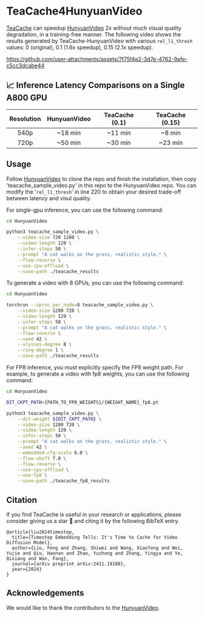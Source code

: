 <!-- ## **TeaCache4HunyuanVideo** -->
# TeaCache4HunyuanVideo

[TeaCache](https://github.com/LiewFeng/TeaCache) can speedup [HunyuanVideo](https://github.com/Tencent/HunyuanVideo) 2x without much visual quality degradation, in a training-free manner. The following video shows the results generated by TeaCache-HunyuanVideo with various `rel_l1_thresh` values: 0 (original), 0.1 (1.6x speedup), 0.15 (2.1x speedup).

https://github.com/user-attachments/assets/7f75f4e2-3d7e-4762-9afe-c5cc3dcabe44


## 📈 Inference Latency Comparisons on a Single A800 GPU


|      Resolution       |        HunyuanVideo       |    TeaCache (0.1)    |     TeaCache (0.15)    |
|:---------------------:|:-------------------------:|:--------------------:|:----------------------:|
|         540p          |        ~18 min            |     ~11 min          |       ~8 min           |
|         720p          |        ~50 min            |     ~30 min          |       ~23 min          | 


## Usage

Follow [HunyuanVideo](https://github.com/Tencent/HunyuanVideo) to clone the repo and finish the installation, then copy 'teacache_sample_video.py' in this repo to the HunyuanVideo repo. You can modify the '`rel_l1_thresh`' in line 220 to obtain your desired trade-off between latency and visul quality.

For single-gpu inference, you can use the following command:

```bash
cd HunyuanVideo

python3 teacache_sample_video.py \
    --video-size 720 1280 \
    --video-length 129 \
    --infer-steps 50 \
    --prompt "A cat walks on the grass, realistic style." \
    --flow-reverse \
    --use-cpu-offload \
    --save-path ./teacache_results
```

To generate a video with 8 GPUs, you can use the following command:

```bash
cd HunyuanVideo

torchrun --nproc_per_node=8 teacache_sample_video.py \
    --video-size 1280 720 \
    --video-length 129 \
    --infer-steps 50 \
    --prompt "A cat walks on the grass, realistic style." \
    --flow-reverse \
    --seed 42 \
    --ulysses-degree 8 \
    --ring-degree 1 \
    --save-path ./teacache_results
```

For FP8 inference, you must explicitly specify the FP8 weight path. For example, to generate a video with fp8 weights, you can use the following command:

```bash
cd HunyuanVideo

DIT_CKPT_PATH={PATH_TO_FP8_WEIGHTS}/{WEIGHT_NAME}_fp8.pt

python3 teacache_sample_video.py \
    --dit-weight ${DIT_CKPT_PATH} \
    --video-size 1280 720 \
    --video-length 129 \
    --infer-steps 50 \
    --prompt "A cat walks on the grass, realistic style." \
    --seed 42 \
    --embedded-cfg-scale 6.0 \
    --flow-shift 7.0 \
    --flow-reverse \
    --use-cpu-offload \
    --use-fp8 \
    --save-path ./teacache_fp8_results
```

## Citation
If you find TeaCache is useful in your research or applications, please consider giving us a star 🌟 and citing it by the following BibTeX entry.

```
@article{liu2024timestep,
  title={Timestep Embedding Tells: It's Time to Cache for Video Diffusion Model},
  author={Liu, Feng and Zhang, Shiwei and Wang, Xiaofeng and Wei, Yujie and Qiu, Haonan and Zhao, Yuzhong and Zhang, Yingya and Ye, Qixiang and Wan, Fang},
  journal={arXiv preprint arXiv:2411.19108},
  year={2024}
}
```


## Acknowledgements

We would like to thank the contributors to the [HunyuanVideo](https://github.com/Tencent/HunyuanVideo).
